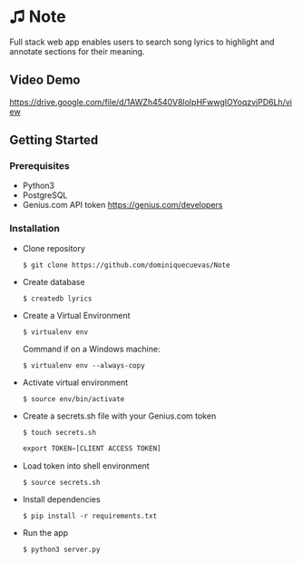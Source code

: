 # ♫ Note

Full stack web app enables users to search song lyrics to highlight and annotate sections for their meaning.

## Video Demo
https://drive.google.com/file/d/1AWZh4540V8loIpHFwwgIOYoqzvjPD6Lh/view

## Getting Started
### Prerequisites
* Python3
* PostgreSQL
* Genius.com API token https://genius.com/developers

### Installation
* Clone repository

    `$ git clone https://github.com/dominiquecuevas/Note`
    
* Create database

    `$ createdb lyrics`

* Create a Virtual Environment

    `$ virtualenv env`
    
  Command if on a Windows machine:
    
    `$ virtualenv env --always-copy`
    
* Activate virtual environment

    `$ source env/bin/activate`

* Create a secrets.sh file with your Genius.com token

    `$ touch secrets.sh`

    ```python
    export TOKEN=[CLIENT ACCESS TOKEN]
    ```
* Load token into shell environment

    `$ source secrets.sh`
    
* Install dependencies

    `$ pip install -r requirements.txt`
    
* Run the app

    `$ python3 server.py`
    
